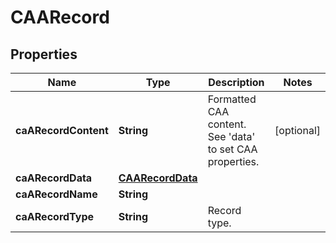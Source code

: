 # CAARecord

## Properties
Name | Type | Description | Notes
------------ | ------------- | ------------- | -------------
**caARecordContent** | **String** | Formatted CAA content. See &#x27;data&#x27; to set CAA properties. |  [optional]
**caARecordData** | [**CAARecordData**](CAARecordData.md) |  | 
**caARecordName** | **String** |  | 
**caARecordType** | **String** | Record type. | 
